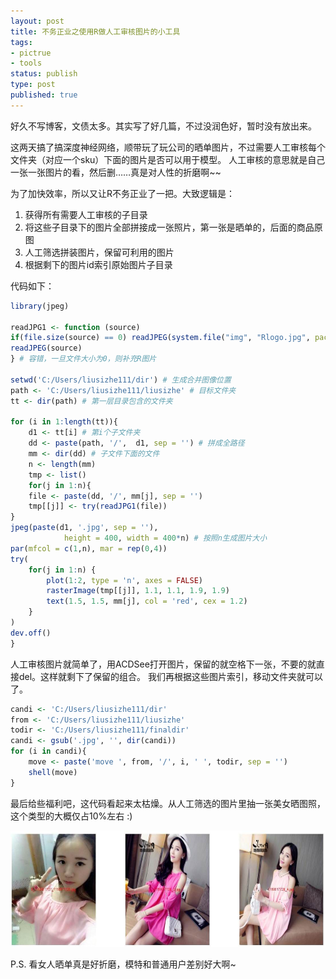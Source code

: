 ```yaml
--- 
layout: post
title: 不务正业之使用R做人工审核图片的小工具
tags: 
- pictrue
- tools
status: publish
type: post
published: true
---
```


好久不写博客，文债太多。其实写了好几篇，不过没润色好，暂时没有放出来。

这两天搞了搞深度神经网络，顺带玩了玩公司的晒单图片，不过需要人工审核每个文件夹（对应一个sku）下面的图片是否可以用于模型。
人工审核的意思就是自己一张一张图片的看，然后删……真是对人性的折磨啊~~

为了加快效率，所以又让R不务正业了一把。大致逻辑是：

1. 获得所有需要人工审核的子目录
2. 将这些子目录下的图片全部拼接成一张照片，第一张是晒单的，后面的商品原图
3. 人工筛选拼装图片，保留可利用的图片
4. 根据剩下的图片id索引原始图片子目录

代码如下：

```r
library(jpeg)

readJPG1 <- function (source)
if(file.size(source) == 0) readJPEG(system.file("img", "Rlogo.jpg", package="jpeg")) else { 
readJPEG(source)
} # 容错，一旦文件大小为0，则补充R图片

setwd('C:/Users/liusizhe111/dir') # 生成合并图像位置
path <- 'C:/Users/liusizhe111/liusizhe' # 目标文件夹
tt <- dir(path) # 第一层目录包含的文件夹

for (i in 1:length(tt)){
	d1 <- tt[i] # 第i个子文件夹
	dd <- paste(path, '/',  d1, sep = '') # 拼成全路径
	mm <- dir(dd) # 子文件下面的文件
	n <- length(mm)
	tmp <- list()
	for(j in 1:n){
	file <- paste(dd, '/', mm[j], sep = '')
	tmp[[j]] <- try(readJPG1(file))
}
jpeg(paste(d1, '.jpg', sep = ''), 
			height = 400, width = 400*n) # 按照n生成图片大小
par(mfcol = c(1,n), mar = rep(0,4))
try(
	for(j in 1:n) {
		plot(1:2, type = 'n', axes = FALSE)
		rasterImage(tmp[[j]], 1.1, 1.1, 1.9, 1.9)
		text(1.5, 1.5, mm[j], col = 'red', cex = 1.2)
	}
)
dev.off()
}
```


人工审核图片就简单了，用ACDSee打开图片，保留的就空格下一张，不要的就直接del。这样就剩下了保留的组合。
我们再根据这些图片索引，移动文件夹就可以了。

```r
candi <- 'C:/Users/liusizhe111/dir'
from <- 'C:/Users/liusizhe111/liusizhe'
todir <- 'C:/Users/liusizhe111/finaldir'
candi <- gsub('.jpg', '', dir(candi))
for (i in candi){
	move <- paste('move ', from, '/', i, ' ', todir, sep = '')
	shell(move)
}
```

最后给些福利吧，这代码看起来太枯燥。从人工筛选的图片里抽一张美女晒图照，这个类型的大概仅占10%左右 :)

<img width="660" height="186" src="/upload/pic/haha1.jpg"/>

P.S. 看女人晒单真是好折磨，模特和普通用户差别好大啊~